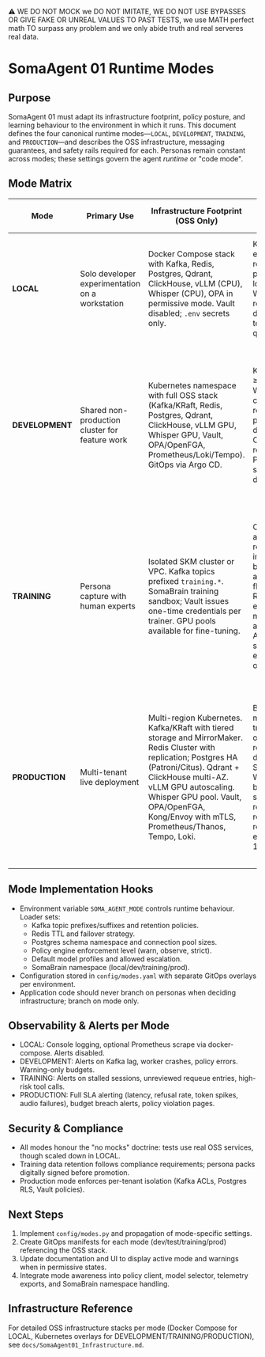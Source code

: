 ⚠️ WE DO NOT MOCK we DO NOT IMITATE, WE DO NOT USE BYPASSES OR GIVE FAKE OR UNREAL VALUES TO PAST TESTS, we use MATH perfect math TO surpass any problem and we only abide truth and real serveres real data.

# SomaAgent 01 Runtime Modes

## Purpose
SomaAgent 01 must adapt its infrastructure footprint, policy posture, and learning behaviour to the environment in which it runs. This document defines the four canonical runtime modes—`LOCAL`, `DEVELOPMENT`, `TRAINING`, and `PRODUCTION`—and describes the OSS infrastructure, messaging guarantees, and safety rails required for each. Personas remain constant across modes; these settings govern the agent *runtime* or "code mode".

## Mode Matrix

| Mode | Primary Use | Infrastructure Footprint (OSS Only) | Messaging & Offline Guarantees | Policy & Governance | Model Profiles / Learning |
|------|-------------|--------------------------------------|--------------------------------|----------------------|---------------------------|
| **LOCAL** | Solo developer experimentation on a workstation | Docker Compose stack with Kafka, Redis, Postgres, Qdrant, ClickHouse, vLLM (CPU), Whisper (CPU), OPA in permissive mode. Vault disabled; `.env` secrets only. | Kafka retains all events locally; requeue store persisted to local Postgres. Workers may restart without data loss. CLI tools to inspect queues. | Policy engine runs in "warn" mode. Logs every decision but allows fail-open to prevent blocking local work. | Default model profiles favour fast OSS models (Phi-3 Mini, Mistral 7B). Continuous learning enabled but scoped to local storage. |
| **DEVELOPMENT** | Shared non-production cluster for feature work | Kubernetes namespace with full OSS stack (Kafka/KRaft, Redis, Postgres, Qdrant, ClickHouse, vLLM GPU, Whisper GPU, Vault, OPA/OpenFGA, Prometheus/Loki/Tempo). GitOps via Argo CD. | Kafka retention ≥7 days; WebSocket/SSE clients auto-reconnect; DLQ pipeline for debugging. Offline states recorded in Postgres and surfaced in dashboards. | Policy engine runs in "observe" mode: warnings generated, decisions logged, optional manual enforcement. Vault-managed test secrets rotated regularly. | Model profiles allow small→large escalation; scoring telemetry recorded. Learning rate moderately constrained; writes go to SomaBrain DEV namespace. |
| **TRAINING** | Persona capture with human experts | Isolated SKM cluster or VPC. Kafka topics prefixed `training.*`. SomaBrain training sandbox; Vault issues one-time credentials per trainer. GPU pools available for fine-tuning. | Conversation and tool events recorded immutably; backlog allowed but flagged. Requeue entries must be manually acknowledged. Attachments stored in encrypted object storage. | Policy engine runs in strict guided mode: sensitive tools require explicit trainer approval. Training locks prevent automation outside the supervised session. All data tagged with session IDs. | Training persona learns continuously during session. After "Close Training", persona pack is synthesized, reviewed, and sealed. Automatic learning in production is constrained to configured adaptation weights for that persona. |
| **PRODUCTION** | Multi-tenant live deployment | Multi-region Kubernetes. Kafka/KRaft with tiered storage and MirrorMaker. Redis Cluster with replication; Postgres HA (Patroni/Citus). Qdrant + ClickHouse multi-AZ. vLLM GPU autoscaling. Whisper GPU pool. Vault, OPA/OpenFGA, Kong/Envoy with mTLS, Prometheus/Thanos, Tempo, Loki. | Bulletproof messaging: transactional outbox, DLQ, requeue dashboards, SLA monitoring. WebSocket/SSE buffering to survive worker restarts. Cross-region replication ensures RPO < 1 minute. | Policy engine enforced fail-closed. Blocks require signed overrides (recorded to audit). Secrets rotated via Vault; Kyverno/Falco enforce runtime policies. SOC2/SOX audit logs persisted. | Model profiles tuned per tenant/persona. High-cost models only used when scoring threshold met. Continuous learning limited to approved SomaBrain areas; adaptation metrics audited. |

## Mode Implementation Hooks
- Environment variable `SOMA_AGENT_MODE` controls runtime behaviour. Loader sets:
  - Kafka topic prefixes/suffixes and retention policies.
  - Redis TTL and failover strategy.
  - Postgres schema namespace and connection pool sizes.
  - Policy engine enforcement level (warn, observe, strict).
  - Default model profiles and allowed escalation.
  - SomaBrain namespace (local/dev/training/prod).
- Configuration stored in `config/modes.yaml` with separate GitOps overlays per environment.
- Application code should never branch on personas when deciding infrastructure; branch on mode only.

## Observability & Alerts per Mode
- LOCAL: Console logging, optional Prometheus scrape via docker-compose. Alerts disabled.
- DEVELOPMENT: Alerts on Kafka lag, worker crashes, policy errors. Warning-only budgets.
- TRAINING: Alerts on stalled sessions, unreviewed requeue entries, high-risk tool calls.
- PRODUCTION: Full SLA alerting (latency, refusal rate, token spikes, audio failures), budget breach alerts, policy violation pages.

## Security & Compliance
- All modes honour the "no mocks" doctrine: tests use real OSS services, though scaled down in LOCAL.
- Training data retention follows compliance requirements; persona packs digitally signed before promotion.
- Production mode enforces per-tenant isolation (Kafka ACLs, Postgres RLS, Vault policies).

## Next Steps
1. Implement `config/modes.py` and propagation of mode-specific settings.
2. Create GitOps manifests for each mode (dev/test/training/prod) referencing the OSS stack.
3. Update documentation and UI to display active mode and warnings when in permissive states.
4. Integrate mode awareness into policy client, model selector, telemetry exports, and SomaBrain namespace handling.

## Infrastructure Reference
For detailed OSS infrastructure stacks per mode (Docker Compose for LOCAL, Kubernetes overlays for DEVELOPMENT/TRAINING/PRODUCTION), see `docs/SomaAgent01_Infrastructure.md`.
